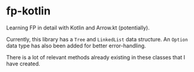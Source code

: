 # fp-kotlin
Learning FP in detail with Kotlin and Arrow.kt (potentially).

Currently, this library has a `Tree` and `LinkedList` data structure. An `Option` data type has also been added for better error-handling.

There is a lot of relevant methods already existing in these classes that I have created.
